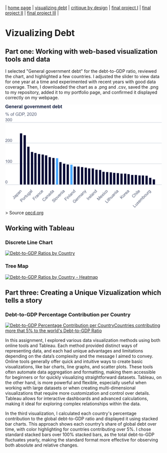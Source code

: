 | [home page](https://adityakolpe.github.io/Data-Canvas/) | [visualizing debt](visualizing-government-debt) | [critique by design](critique-by-design) | [final project I](final-project-part-one) | [final project II](final-project-part-two) | [final project III](final-project-part-three) |

# Vizualizing Debt

## Part one: Working with web-based visualization tools and data

I selected "General government debt" for the debt-to-GDP ratio, reviewed the chart, and highlighted a few countries. I adjusted the slider to view data for one year at a time and experimented with recent years with good data coverage. Then, I downloaded the chart as a .png and .csv, saved the .png to my repository, added it to my portfolio page, and confirmed it displayed correctly on my webpage.

<img src="GDP2020.png"/>
> Source <a href="https://www.oecd.org/en/data/indicators/general-government-debt.html?oecdcontrol-3122613a85-var3=2020">oecd.org</a>

## Working with Tableau

### Discrete Line Chart

<div class='tableauPlaceholder' id='viz1730653963440' style='position: relative'><noscript><a href='#'>
  <img alt='Debt-to-GDP Ratios by Country ' src='https:&#47;&#47;public.tableau.com&#47;static&#47;images&#47;De&#47;Debt-To-GDPRatiobyCountry&#47;DiscreteLineChart&#47;1_rss.png' style='border: none' />
</a></noscript>
  <object class='tableauViz'  style='display:none;'>
  <param name='host_url' value='https%3A%2F%2Fpublic.tableau.com%2F' /> 
    <param name='embed_code_version' value='3' /> 
    <param name='site_root' value='' />
    <param name='name' value='Debt-To-GDPRatiobyCountry&#47;DiscreteLineChart' />
    <param name='tabs' value='no' />
    <param name='toolbar' value='yes' />
    <param name='static_image' value='https:&#47;&#47;public.tableau.com&#47;static&#47;images&#47;De&#47;Debt-To-GDPRatiobyCountry&#47;DiscreteLineChart&#47;1.png' /> 
    <param name='animate_transition' value='yes' />
    <param name='display_static_image' value='yes' />
    <param name='display_spinner' value='yes' />
    <param name='display_overlay' value='yes' />
    <param name='display_count' value='yes' />
    <param name='language' value='en-US' />
    <param name='filter' value='publish=yes' />
  </object></div>                
  <script type='text/javascript'>                    
    var divElement = document.getElementById('viz1730653963440');                    
    var vizElement = divElement.getElementsByTagName('object')[0];                    
    vizElement.style.width='100%';
    vizElement.style.height=(divElement.offsetWidth*0.75)+'px';                    
    var scriptElement = document.createElement('script');                    
    scriptElement.src = 'https://public.tableau.com/javascripts/api/viz_v1.js';                    
    vizElement.parentNode.insertBefore(scriptElement, vizElement);                
  </script>


### Tree Map

<div class='tableauPlaceholder' id='viz1730654339732' style='position: relative'><noscript><a href='#'><img alt='Debt-to-GDP Ratios by Country - Heatmap ' src='https:&#47;&#47;public.tableau.com&#47;static&#47;images&#47;De&#47;Debt-To-GDPRatiobyCountry-Heatmap&#47;DiscreteLineChart&#47;1_rss.png' style='border: none' /></a></noscript><object class='tableauViz'  style='display:none;'><param name='host_url' value='https%3A%2F%2Fpublic.tableau.com%2F' /> <param name='embed_code_version' value='3' /> <param name='site_root' value='' /><param name='name' value='Debt-To-GDPRatiobyCountry-Heatmap&#47;DiscreteLineChart' /><param name='tabs' value='no' /><param name='toolbar' value='yes' /><param name='static_image' value='https:&#47;&#47;public.tableau.com&#47;static&#47;images&#47;De&#47;Debt-To-GDPRatiobyCountry-Heatmap&#47;DiscreteLineChart&#47;1.png' /> <param name='animate_transition' value='yes' /><param name='display_static_image' value='yes' /><param name='display_spinner' value='yes' /><param name='display_overlay' value='yes' /><param name='display_count' value='yes' /><param name='language' value='en-US' /><param name='filter' value='publish=yes' /></object></div>
<script type='text/javascript'>                    
  var divElement = document.getElementById('viz1730654339732');                    
  var vizElement = divElement.getElementsByTagName('object')[0];                    
  vizElement.style.width='100%';
  vizElement.style.height=(divElement.offsetWidth*0.75)+'px';                    
  var scriptElement = document.createElement('script');                    
  scriptElement.src = 'https://public.tableau.com/javascripts/api/viz_v1.js';                    
  vizElement.parentNode.insertBefore(scriptElement, vizElement);                
</script>

## Part three: Creating a Unique Vizualization which tells a story

### Debt-to-GDP Percentage Contribution per Country

<div class='tableauPlaceholder' id='viz1730676794291' style='position: relative'><noscript><a href='#'><img alt='Debt-to-GDP Percentage Contribution per CountryCountries contributing more that 5% to the world&#39;s Debt-to-GDP Ratio ' src='https:&#47;&#47;public.tableau.com&#47;static&#47;images&#47;De&#47;Debt-to-GDPPercentageContributionperCountry&#47;Sheet2&#47;1_rss.png' style='border: none' /></a></noscript><object class='tableauViz'  style='display:none;'><param name='host_url' value='https%3A%2F%2Fpublic.tableau.com%2F' /> <param name='embed_code_version' value='3' /> <param name='site_root' value='' /><param name='name' value='Debt-to-GDPPercentageContributionperCountry&#47;Sheet2' /><param name='tabs' value='no' /><param name='toolbar' value='yes' /><param name='static_image' value='https:&#47;&#47;public.tableau.com&#47;static&#47;images&#47;De&#47;Debt-to-GDPPercentageContributionperCountry&#47;Sheet2&#47;1.png' /> <param name='animate_transition' value='yes' /><param name='display_static_image' value='yes' /><param name='display_spinner' value='yes' /><param name='display_overlay' value='yes' /><param name='display_count' value='yes' /><param name='language' value='en-GB' /><param name='filter' value='publish=yes' /></object></div>   
<script type='text/javascript'>                    
  var divElement = document.getElementById('viz1730676794291');                    
  var vizElement = divElement.getElementsByTagName('object')[0];                    
  vizElement.style.width='100%';
  vizElement.style.height=(divElement.offsetWidth*0.75)+'px';                    
  var scriptElement = document.createElement('script');                    
  scriptElement.src = 'https://public.tableau.com/javascripts/api/viz_v1.js';                    
  vizElement.parentNode.insertBefore(scriptElement, vizElement);                
</script>

In this assignment, I explored various data visualization methods using both online tools and Tableau. Each method provided distinct ways of representing data, and each had unique advantages and limitations depending on the data’s complexity and the message I aimed to convey. Online tools generally offer quick and intuitive ways to create basic visualizations, like bar charts, line graphs, and scatter plots. These tools often automate data aggregation and formatting, making them accessible for beginners or for quickly visualizing straightforward datasets. Tableau, on the other hand, is more powerful and flexible, especially useful when working with large datasets or when creating multi-dimensional visualizations that require more customization and control over details. Tableau allows for interactive dashboards and advanced calculations, making it ideal for exploring complex relationships within the data.

In the third visualization, I calculated each country's percentage contribution to the global debt-to-GDP ratio and displayed it using stacked bar charts. This approach shows each country’s share of global debt over time, with color highlighting for countries contributing over 5%. I chose standard stacked bars over 100% stacked bars, as the total debt-to-GDP fluctuates yearly, making the standard format more effective for observing both absolute and relative changes.
